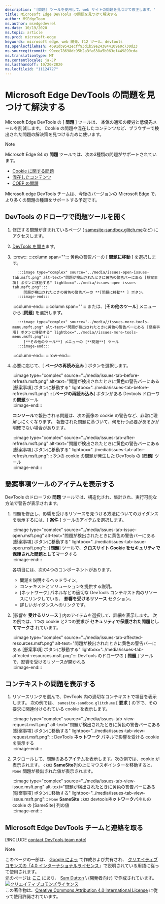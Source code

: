 ```yaml
---
description: '[問題] ツールを使用して、web サイトの問題を見つけて修正します。'
title: Microsoft Edge DevTools の問題を見つけて解決する
author: MSEdgeTeam
ms.author: msedgedevrel
ms.date: 10/19/2020
ms.topic: article
ms.prod: microsoft-edge
keywords: microsoft edge、web 開発、f12 ツール、devtools
ms.openlocfilehash: 4691db9542ecff93d1b59e243844109e0c730d23
ms.sourcegitcommit: 99eee78698dc95b2a3fa638a5b063ef449899cda
ms.translationtype: MT
ms.contentlocale: ja-JP
ms.lasthandoff: 10/20/2020
ms.locfileid: "11124727"
---
```

<!-- Copyright Sam Dutton 

   Licensed under the Apache License, Version 2.0 (the "License");
   you may not use this file except in compliance with the License.
   You may obtain a copy of the License at

       https://www.apache.org/licenses/LICENSE-2.0

   Unless required by applicable law or agreed to in writing, software
   distributed under the License is distributed on an "AS IS" BASIS,
   WITHOUT WARRANTIES OR CONDITIONS OF ANY KIND, either express or implied.
   See the License for the specific language governing permissions and
   limitations under the License.  -->  

# Microsoft Edge DevTools の問題を見つけて解決する  

Microsoft Edge DevTools の [ **問題** ] ツールは、 **本体**の通知の疲労と低優先メールを削減します。  Cookie の問題や混在したコンテンツなど、ブラウザーで検出された問題の解決策を見つけるために使います。  

> [!NOTE]
> Microsoft Edge 84 の **問題** ツールでは、次の3種類の問題がサポートされています。  
> *   [Cookie に関する問題][MDNSameSiteCookies]  
> *   [混在したコンテンツ][MDNMixedContent]  
> *   [COEP の問題][W3CCOEPSpec]
> 
> Microsoft edge DevTools チームは、今後のバージョンの Microsoft Edge で、より多くの問題の種類をサポートする予定です。  

## DevTools のドローワで問題ツールを開く  

1.  修正する問題が含まれているページ ( [samesite-sandbox.glitch.me][GlitchSamesiteSandbox]など) にアクセスします。  
1.  [DevTools を開き][DevtoolsOpen]ます。  
1.  :::row:::
       :::column span="":::
          黄色の警告バーの [ **問題に移動** ] を選択します。  
          
          :::image type="complex" source="../media/issues-open-issues-tab.msft.png" alt-text="問題が検出されたときに黄色の警告バーにある [懸案事項] ボタンに移動する" lightbox="../media/issues-open-issues-tab.msft.png":::
             問題が検出されたときの黄色の警告バーの **[問題に移動** ] ボタン。  
          :::image-end:::  
       :::column-end:::
       :::column span="":::
          または、[**その他のツール**] メニューから [**問題**] を選択します。  
          
          :::image type="complex" source="../media//issues-more-tools-menu.msft.png" alt-text="問題が検出されたときに黄色の警告バーにある [懸案事項] ボタンに移動する" lightbox="../media//issues-more-tools-menu.msft.png":::
             [**その他のツール**] メニューの [**問題**] ツール  
          :::image-end:::  
       :::column-end:::
    :::row-end:::
    
1.  必要に応じて、[ **ページの再読み込み** ] ボタンを選択します。  
    
    :::image type="complex" source="../media/issues-tab-before-refresh.msft.png" alt-text="問題が検出されたときに黄色の警告バーにある [懸案事項] ボタンに移動する" lightbox="../media/issues-tab-before-refresh.msft.png":::
       [**ページの再読み込み**] ボタンがある Devtools ドローワの**問題**ツール  
    :::image-end:::  

    **コンソール**で報告される問題は、次の画像の cookie の警告など、非常に理解しにくくなります。  報告された問題に基づいて、何を行う必要があるかが明確でない場合があります。  
    
    :::image type="complex" source="../media/issues-tab-after-refresh.msft.png" alt-text="問題が検出されたときに黄色の警告バーにある [懸案事項] ボタンに移動する" lightbox="../media/issues-tab-after-refresh.msft.png":::
       3つの cookie の問題が発生した DevTools の [**問題**] ツール  
    :::image-end:::  
    
## 懸案事項ツールのアイテムを表示する  

DevTools のドローワの **問題** ツールでは、構造化され、集計され、実行可能な方法で警告が表示されます。  

1.  問題を修正し、影響を受けるリソースを見つける方法についてのガイダンスを表示するには、[ **案件** ] ツールのアイテムを選択します。  
    
    :::image type="complex" source="../media/issues-tab-issue-open.msft.png" alt-text="問題が検出されたときに黄色の警告バーにある [懸案事項] ボタンに移動する" lightbox="../media/issues-tab-issue-open.msft.png":::
       [**問題**] ツールで、**クロスサイト Cookie をセキュリティで保護された問題としてマーク**する  
    :::image-end:::  
    
    各項目には、次の4つのコンポーネントがあります。  
    
    *   問題を説明するヘッドライン。  
    *   コンテキストとソリューションを提供する説明。  
    *   [ネットワーク] パネルなどの適切な DevTools コンテキスト内のリソースにリンクしている、 **影響を受けるリソース** セクション。  
    *   詳しいガイダンスへのリンクです。  
    
1.  [影響を **受けるリソース** ] 内のアイテムを選択して、詳細を表示します。  次の例では、1つの cookie と2つの要求が **セキュリティで保護された問題としてマークさ** れています。  
    
    :::image type="complex" source="../media/issues-tab-affected-resources.msft.png" alt-text="問題が検出されたときに黄色の警告バーにある [懸案事項] ボタンに移動する" lightbox="../media/issues-tab-affected-resources.msft.png":::
       DevTools のドローワの [ **問題** ] ツールで、影響を受けるリソースが開かれる  
    :::image-end:::  
    
## コンテキストの問題を表示する  

1.  リソースリンクを選んで、DevTools 内の適切なコンテキストで項目を表示します。  次の例では、 `samesite-sandbox.glitch.me` [ **要求** ] の下で、その要求に関連付けられている cookie を表示します。  
    
    :::image type="complex" source="../media/issues-tab-view-request.msft.png" alt-text="問題が検出されたときに黄色の警告バーにある [懸案事項] ボタンに移動する" lightbox="../media/issues-tab-view-request.msft.png":::
       DevTools **ネットワーク** パネルで影響を受ける cookie を表示する  
    :::image-end:::  

1.  スクロールして、問題のあるアイテムを表示します。次の例では、cookie が表示されます。 `ck02`  **SameSite**列の上にマウスポインターを移動すると、 `None` 問題が検出された値が表示されます。  
    
    :::image type="complex" source="../media/issues-tab-view-issue.msft.png" alt-text="問題が検出されたときに黄色の警告バーにある [懸案事項] ボタンに移動する" lightbox="../media/issues-tab-view-issue.msft.png":::
       `None` **SameSite** `ck02` devtools**ネットワーク**パネルの cookie の [SameSite] 列の値  
    :::image-end:::  

## Microsoft Edge DevTools チームと連絡を取る  

[!INCLUDE [contact DevTools team note](../includes/contact-devtools-team-note.md)]  

<!-- links -->  

[DevtoolsOpen]: ../open.md "Microsoft Edge DevTools を開く |Microsoft ドキュメント"  

[GlitchSamesiteSandbox]: https://samesite-sandbox.glitch.me "SameSite cookie のテスト |故障"  

[MDNSameSiteCookies]: https://developer.mozilla.org/docs/Web/HTTP/Headers/Set-Cookie/SameSite "SameSite クッキー |MDN"  
[MDNMixedContent]: https://developer.mozilla.org/docs/Web/Security/Mixed_content "混在したコンテンツ |MDN"  

[W3CCOEPSpec]: https://wicg.github.io/cross-origin-embedder-policy "Embedder のクロスオリジンのポリシー |Web Incubator コミュニティグループ"  

> [!NOTE]
> このページの一部は、 [Google によっ][GoogleSitePolicies] て作成および共有され、 [クリエイティブコモンズの「4.0 インターナショナルライセンス][CCA4IL]」で説明されている用語に従って使用されます。  
> 元のページは [ここ](https://developers.google.com/web/tools/chrome-devtools/issues/index) にあり、 [Sam Dutton][SamDutton] \ (開発者向け) で作成されています。  
[![クリエイティブコモンズライセンス][CCby4Image]][CCA4IL]  
この著作物は、[Creative Commons Attribution 4.0 International License][CCA4IL] に従って使用許諾されています。  

[CCA4IL]: https://creativecommons.org/licenses/by/4.0  
[CCby4Image]: https://i.creativecommons.org/l/by/4.0/88x31.png  
[GoogleSitePolicies]: https://developers.google.com/terms/site-policies  
[KayceBasques]: https://developers.google.com/web/resources/contributors/kaycebasques  
[SamDutton]: https://developers.google.com/web/resources/contributors/samdutton  
